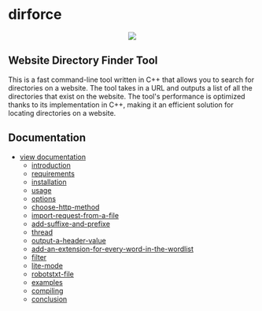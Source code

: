 # **dirforce**
<center>
    
<img src="https://i.postimg.cc/RFpZFjVJ/dirforce.png">
    
</center>

## Website Directory Finder Tool

This is a fast command-line tool written in C++ that allows you to search for directories on a website. The tool takes in a URL and outputs a list of all the directories that exist on the website. The tool's performance is optimized thanks to its implementation in C++, making it an efficient solution for locating directories on a website.

## Documentation
- <a href="https://guendouzaimed.github.io/dirforce/">view documentation</a>
    - [introduction](https://guendouzaimed.github.io/dirforce/#website-directory-finder-tool)
    - [requirements](https://guendouzaimed.github.io/dirforce/#requirements)
    - [installation](https://guendouzaimed.github.io/dirforce/#installation)
    - [usage](https://guendouzaimed.github.io/dirforce/#usage)
    - [options](https://guendouzaimed.github.io/dirforce/#options)
    - [choose-http-method](https://guendouzaimed.github.io/dirforce/#choose-http-method)
    - [import-request-from-a-file](https://guendouzaimed.github.io/dirforce/#import-request-from-a-file)
    - [add-suffixe-and-prefixe](https://guendouzaimed.github.io/dirforce/#add-suffixe-and-prefixe)
    - [thread](https://guendouzaimed.github.io/dirforce/#thread)
    - [output-a-header-value](https://guendouzaimed.github.io/dirforce/#output-a-header-value)
    - [add-an-extension-for-every-word-in-the-wordlist](https://guendouzaimed.github.io/dirforce/#add-an-extension-for-every-word-in-the-wordlist)
    - [filter](https://guendouzaimed.github.io/dirforce/#filter)
    - [lite-mode](https://guendouzaimed.github.io/dirforce/#lite-mode)
    - [robotstxt-file](https://guendouzaimed.github.io/dirforce/#robotstxt-file)
    - [examples](https://guendouzaimed.github.io/dirforce/#examples)
    - [compiling](https://guendouzaimed.github.io/dirforce/#compiling)
    - [conclusion](https://guendouzaimed.github.io/dirforce/#conclusion)


